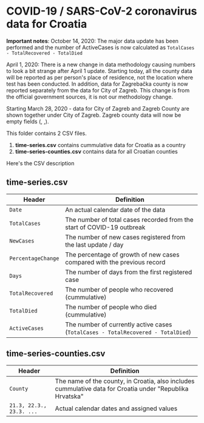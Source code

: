 # COVID-19 / SARS-CoV-2 coronavirus data for Croatia

**Important notes**: 
October 14, 2020: The major data update has been performed and the number of ActiveCases is now calculated as `TotalCases - TotalRecovered - TotalDied`

April 1, 2020: There is a new change in data methodology causing numbers to look a bit strange after April 1 update. Starting today, all the county data will be reported as per person's place of residence, not the location where test has been conducted. In addition, data for Zagrebačka county is now reported separately from the data for City of Zagreb. This change is from the official government sources, it is not our methodology change.

Starting March 28, 2020 - data for City of Zagreb and Zagreb County are shown together under City of Zagreb. Zagreb county data will now be empty fields (, ,).


This folder contains 2 CSV files.

1) **time-series.csv** contains cummulative data for Croatia as a country
2) **time-series-counties.csv** contains data for all Croatian counties


Here's the CSV description

## time-series.csv


Header | Definition
---|---------
`Date` | An actual calendar date of the data
`TotalCases` | The number of total cases recorded from the start of COVID-19 outbreak
`NewCases` | The number of new cases registered from the last update / day
`PercentageChange` | The percentage of growth of new cases compared with the previous record
`Days` | The number of days from the first registered case
`TotalRecovered` | The number of people who recovered (cummulative)
`TotalDied` | The number of people who died (cummulative)
`ActiveCases` | The number of currently active cases (`TotalCases - TotalRecovered - TotalDied`)


## time-series-counties.csv


Header | Definition
---|---------
`County` | The name of the county, in Croatia, also includes cummulative data for Croatia under "Republika Hrvatska"
`21.3, 22.3., 23.3. ...` | Actual calendar dates and assigned values

